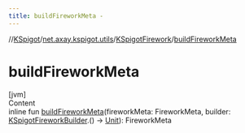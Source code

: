```yaml
---
title: buildFireworkMeta -
---
```

//[KSpigot](../../index.md)/[net.axay.kspigot.utils](../index.md)/[KSpigotFirework](index.md)/[buildFireworkMeta](build-firework-meta.md)



# buildFireworkMeta  
[jvm]  
Content  
inline fun [buildFireworkMeta](build-firework-meta.md)(fireworkMeta: FireworkMeta, builder: [KSpigotFireworkBuilder](../-k-spigot-firework-builder/index.md).() -> [Unit](https://kotlinlang.org/api/latest/jvm/stdlib/kotlin/-unit/index.html)): FireworkMeta  



